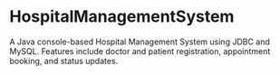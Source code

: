 # HospitalManagementSystem
A Java console-based Hospital Management System using JDBC and MySQL. Features include doctor and patient registration, appointment booking, and status updates.
